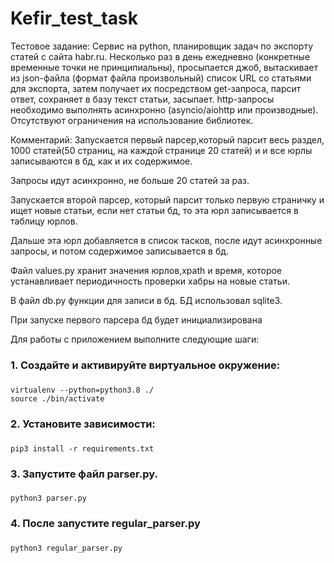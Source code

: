 # Kefir_test_task

 Тестовое задание:
 Сервис на python, планировщик задач по экспорту статей с сайта habr.ru. 
 Несколько раз в день ежедневно (конкретные временные точки не принципиальны), просыпается джоб, 
 вытаскивает из json-файла (формат файла произвольный) список URL со статьями для экспорта, затем получает их посредством get-запроса, парсит ответ, 
 сохраняет в базу текст статьи, засыпает.  http-запросы необходимо выполнять асинхронно (asyncio/aiohttp или производные).
 Отсутствуют ограничения на использование библиотек.


Комментарий:
Запускается первый парсер,который парсит весь раздел, 1000 статей(50 страниц, на каждой странице 20 статей) и
и все юрлы  записываются в бд, как и их содержимое.

Запросы идут асинхронно, не больше 20 статей за раз.

Запускается второй парсер, который парсит только первую страничку и ищет новые статьи, 
если нет статьи бд, то эта юрл записывается в таблицу юрлов.

Дальше эта юрл добавляется в список тасков, после идут асинхронные запросы,
и потом содержимое записывается в бд.

Файл values.py хранит значения юрлов,xpath и время, которое  устанавливает  периодичность проверки хабры на новые статьи.

В файл db.py функции для записи в бд.
БД использовал sqlite3.

При запуске первого парсера бд будет инициализирована






Для работы с приложением выполните следующие шаги:

### 1. Создайте и активируйте виртуальное окружение:

###     
	virtualenv --python=python3.8 ./
	source ./bin/activate

### 2. Установите зависимости:

###     
	pip3 install -r requirements.txt

### 3. Запустите файл parser.py. 
###     
	python3 parser.py

### 4. После запустите regular_parser.py

###     
	python3 regular_parser.py
  
